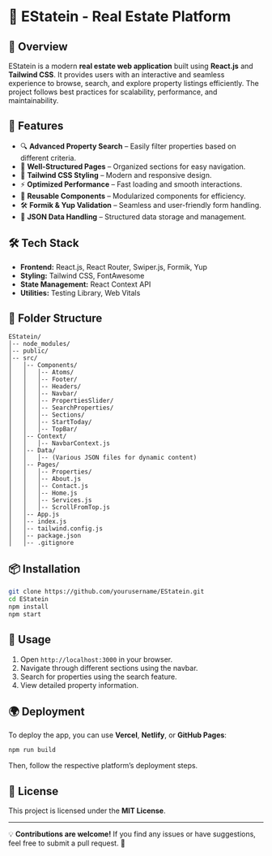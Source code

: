 # 🏡 EStatein - Real Estate Platform

## 📌 Overview

EStatein is a modern **real estate web application** built using **React.js** and **Tailwind CSS**. It provides users with an interactive and seamless experience to browse, search, and explore property listings efficiently. The project follows best practices for scalability, performance, and maintainability.

## 🚀 Features

- 🔍 **Advanced Property Search** – Easily filter properties based on different criteria.
- 📄 **Well-Structured Pages** – Organized sections for easy navigation.
- 🎨 **Tailwind CSS Styling** – Modern and responsive design.
- ⚡ **Optimized Performance** – Fast loading and smooth interactions.
- 🔄 **Reusable Components** – Modularized components for efficiency.
- 🛠 **Formik & Yup Validation** – Seamless and user-friendly form handling.
- 📂 **JSON Data Handling** – Structured data storage and management.

## 🛠️ Tech Stack

- **Frontend:** React.js, React Router, Swiper.js, Formik, Yup
- **Styling:** Tailwind CSS, FontAwesome
- **State Management:** React Context API
- **Utilities:** Testing Library, Web Vitals

## 📂 Folder Structure

```
EStatein/
│-- node_modules/
│-- public/
│-- src/
│   │-- Components/
│   │   │-- Atoms/
│   │   │-- Footer/
│   │   │-- Headers/
│   │   │-- Navbar/
│   │   │-- PropertiesSlider/
│   │   │-- SearchProperties/
│   │   │-- Sections/
│   │   │-- StartToday/
│   │   │-- TopBar/
│   │-- Context/
│   │   │-- NavbarContext.js
│   │-- Data/
│   │   │-- (Various JSON files for dynamic content)
│   │-- Pages/
│   │   │-- Properties/
│   │   │-- About.js
│   │   │-- Contact.js
│   │   │-- Home.js
│   │   │-- Services.js
│   │   │-- ScrollFromTop.js
│   │-- App.js
│   │-- index.js
│   │-- tailwind.config.js
│   │-- package.json
│   │-- .gitignore
```

## 📦 Installation

```bash
git clone https://github.com/yourusername/EStatein.git
cd EStatein
npm install
npm start
```

## 🚀 Usage

1. Open `http://localhost:3000` in your browser.
2. Navigate through different sections using the navbar.
3. Search for properties using the search feature.
4. View detailed property information.

## 🌍 Deployment

To deploy the app, you can use **Vercel**, **Netlify**, or **GitHub Pages**:

```bash
npm run build
```

Then, follow the respective platform’s deployment steps.

## 📜 License

This project is licensed under the **MIT License**.

---

💡 **Contributions are welcome!** If you find any issues or have suggestions, feel free to submit a pull request. 🚀
